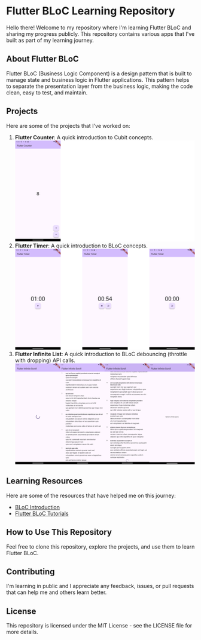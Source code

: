 # Flutter BLoC Learning Repository

Hello there! Welcome to my repository where I'm learning Flutter BLoC and sharing my progress publicly. This repository contains various apps that I've built as part of my learning journey.

## About Flutter BLoC

Flutter BLoC (Business Logic Component) is a design pattern that is built to manage state and business logic in Flutter applications. This pattern helps to separate the presentation layer from the business logic, making the code clean, easy to test, and maintain.

## Projects

Here are some of the projects that I've worked on:

1. **Flutter Counter**: A quick introduction to Cubit concepts.<br/>
   ![Screenshots of Flutter Counter App](./flutter_counter/Screenshot_1715751051.png)
2. **Flutter Timer**: A quick introduction to BLoC concepts.<br/>
   ![Screenshots of Flutter Timer App](./flutter_timer/Screenshot_1715758421.png)
3. **Flutter Infinite List**: A quick introduction to BLoC debouncing (throttle with dropping) API calls.<br/>
   ![Screenshots of Flutter Infinite List App](./flutter_infinite_list/Screenshot_1715840658.png)

## Learning Resources

Here are some of the resources that have helped me on this journey:

- [BLoC Introduction](https://bloclibrary.dev/getting-started/)
- [Flutter BLoC Tutorials](https://bloclibrary.dev/tutorials/flutter-counter/)

## How to Use This Repository

Feel free to clone this repository, explore the projects, and use them to learn Flutter BLoC.

## Contributing

I'm learning in public and I appreciate any feedback, issues, or pull requests that can help me and others learn better.

## License

This repository is licensed under the MIT License - see the LICENSE file for more details.
